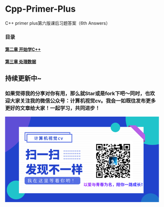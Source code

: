 # Cpp-Primer-Plus
C++ primer plus第六版课后习题答案（6th Answers）

### 目录
#### [第二章 开始学C++](https://github.com/xwr96/Cpp-Primer-Plus/tree/master/ch02)
#### [第三章 处理数据](https://github.com/xwr96/Cpp-Primer-Plus/tree/master/ch03)

## 持续更新中~
### 如果觉得我的分享对你有用，那么就Star或是fork下吧～同时，也欢迎大家关注我的微信公众号：计算机视觉cv。我会一如既往发布更多更好的文章给大家！一起学习，共同进步！
![](https://github.com/xwr96/Cpp-Primer-Plus/blob/master/assets/%E6%9C%80%E7%BB%88%E5%85%AC%E4%BC%97%E5%8F%B7%E4%BA%8C%E7%BB%B4%E7%A0%81.png)
